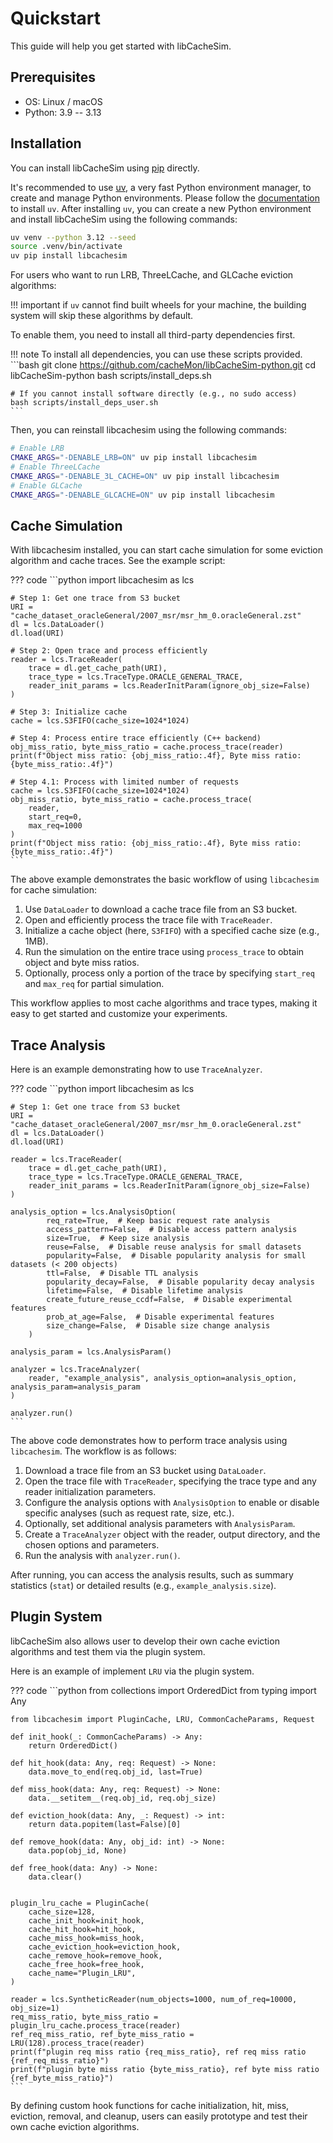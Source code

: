 # Quickstart

This guide will help you get started with libCacheSim.

## Prerequisites

- OS: Linux / macOS
- Python: 3.9 -- 3.13

## Installation

You can install libCacheSim using [pip](https://pypi.org/project/libcachesim/) directly.

It's recommended to use [uv](https://docs.astral.sh/uv/), a very fast Python environment manager, to create and manage Python environments. Please follow the [documentation](https://docs.astral.sh/uv/#getting-started) to install `uv`. After installing `uv`, you can create a new Python environment and install libCacheSim using the following commands:

```bash
uv venv --python 3.12 --seed
source .venv/bin/activate
uv pip install libcachesim
```

For users who want to run LRB, ThreeLCache, and GLCache eviction algorithms:

!!! important
    if `uv` cannot find built wheels for your machine, the building system will skip these algorithms by default.

To enable them, you need to install all third-party dependencies first.

!!! note
    To install all dependencies, you can use these scripts provided.
    ```bash
    git clone https://github.com/cacheMon/libCacheSim-python.git
    cd libCacheSim-python
    bash scripts/install_deps.sh

    # If you cannot install software directly (e.g., no sudo access)
    bash scripts/install_deps_user.sh
    ```

Then, you can reinstall libcachesim using the following commands:

```bash
# Enable LRB
CMAKE_ARGS="-DENABLE_LRB=ON" uv pip install libcachesim
# Enable ThreeLCache
CMAKE_ARGS="-DENABLE_3L_CACHE=ON" uv pip install libcachesim
# Enable GLCache
CMAKE_ARGS="-DENABLE_GLCACHE=ON" uv pip install libcachesim
```

## Cache Simulation

With libcachesim installed, you can start cache simulation for some eviction algorithm and cache traces. See the example script: 

??? code
    ```python
    import libcachesim as lcs

    # Step 1: Get one trace from S3 bucket
    URI = "cache_dataset_oracleGeneral/2007_msr/msr_hm_0.oracleGeneral.zst"
    dl = lcs.DataLoader()
    dl.load(URI)

    # Step 2: Open trace and process efficiently
    reader = lcs.TraceReader(
        trace = dl.get_cache_path(URI),
        trace_type = lcs.TraceType.ORACLE_GENERAL_TRACE,
        reader_init_params = lcs.ReaderInitParam(ignore_obj_size=False)
    )

    # Step 3: Initialize cache
    cache = lcs.S3FIFO(cache_size=1024*1024)

    # Step 4: Process entire trace efficiently (C++ backend)
    obj_miss_ratio, byte_miss_ratio = cache.process_trace(reader)
    print(f"Object miss ratio: {obj_miss_ratio:.4f}, Byte miss ratio: {byte_miss_ratio:.4f}")

    # Step 4.1: Process with limited number of requests
    cache = lcs.S3FIFO(cache_size=1024*1024)
    obj_miss_ratio, byte_miss_ratio = cache.process_trace(
        reader,
        start_req=0,
        max_req=1000
    )
    print(f"Object miss ratio: {obj_miss_ratio:.4f}, Byte miss ratio: {byte_miss_ratio:.4f}")
    ```

The above example demonstrates the basic workflow of using `libcachesim` for cache simulation:

1. Use `DataLoader` to download a cache trace file from an S3 bucket.
2. Open and efficiently process the trace file with `TraceReader`.
3. Initialize a cache object (here, `S3FIFO`) with a specified cache size (e.g., 1MB).
4. Run the simulation on the entire trace using `process_trace` to obtain object and byte miss ratios.
5. Optionally, process only a portion of the trace by specifying `start_req` and `max_req` for partial simulation.

This workflow applies to most cache algorithms and trace types, making it easy to get started and customize your experiments.

## Trace Analysis

Here is an example demonstrating how to use `TraceAnalyzer`.

??? code
    ```python
    import libcachesim as lcs

    # Step 1: Get one trace from S3 bucket
    URI = "cache_dataset_oracleGeneral/2007_msr/msr_hm_0.oracleGeneral.zst"
    dl = lcs.DataLoader()
    dl.load(URI)

    reader = lcs.TraceReader(
        trace = dl.get_cache_path(URI),
        trace_type = lcs.TraceType.ORACLE_GENERAL_TRACE,
        reader_init_params = lcs.ReaderInitParam(ignore_obj_size=False)
    )

    analysis_option = lcs.AnalysisOption(
            req_rate=True,  # Keep basic request rate analysis
            access_pattern=False,  # Disable access pattern analysis
            size=True,  # Keep size analysis
            reuse=False,  # Disable reuse analysis for small datasets
            popularity=False,  # Disable popularity analysis for small datasets (< 200 objects)
            ttl=False,  # Disable TTL analysis
            popularity_decay=False,  # Disable popularity decay analysis
            lifetime=False,  # Disable lifetime analysis
            create_future_reuse_ccdf=False,  # Disable experimental features
            prob_at_age=False,  # Disable experimental features
            size_change=False,  # Disable size change analysis
        )

    analysis_param = lcs.AnalysisParam()

    analyzer = lcs.TraceAnalyzer(
        reader, "example_analysis", analysis_option=analysis_option, analysis_param=analysis_param
    )

    analyzer.run()
    ```

The above code demonstrates how to perform trace analysis using `libcachesim`. The workflow is as follows:

1. Download a trace file from an S3 bucket using `DataLoader`.
2. Open the trace file with `TraceReader`, specifying the trace type and any reader initialization parameters.
3. Configure the analysis options with `AnalysisOption` to enable or disable specific analyses (such as request rate, size, etc.).
4. Optionally, set additional analysis parameters with `AnalysisParam`.
5. Create a `TraceAnalyzer` object with the reader, output directory, and the chosen options and parameters.
6. Run the analysis with `analyzer.run()`.

After running, you can access the analysis results, such as summary statistics (`stat`) or detailed results (e.g., `example_analysis.size`).

## Plugin System

libCacheSim also allows user to develop their own cache eviction algorithms and test them via the plugin system.

Here is an example of implement `LRU` via the plugin system.

??? code
    ```python
    from collections import OrderedDict
    from typing import Any

    from libcachesim import PluginCache, LRU, CommonCacheParams, Request

    def init_hook(_: CommonCacheParams) -> Any:
        return OrderedDict()

    def hit_hook(data: Any, req: Request) -> None:
        data.move_to_end(req.obj_id, last=True)

    def miss_hook(data: Any, req: Request) -> None:
        data.__setitem__(req.obj_id, req.obj_size)

    def eviction_hook(data: Any, _: Request) -> int:
        return data.popitem(last=False)[0]

    def remove_hook(data: Any, obj_id: int) -> None:
        data.pop(obj_id, None)

    def free_hook(data: Any) -> None:
        data.clear()


    plugin_lru_cache = PluginCache(
        cache_size=128,
        cache_init_hook=init_hook,
        cache_hit_hook=hit_hook,
        cache_miss_hook=miss_hook,
        cache_eviction_hook=eviction_hook,
        cache_remove_hook=remove_hook,
        cache_free_hook=free_hook,
        cache_name="Plugin_LRU",
    )

    reader = lcs.SyntheticReader(num_objects=1000, num_of_req=10000, obj_size=1)
    req_miss_ratio, byte_miss_ratio = plugin_lru_cache.process_trace(reader)
    ref_req_miss_ratio, ref_byte_miss_ratio = LRU(128).process_trace(reader)
    print(f"plugin req miss ratio {req_miss_ratio}, ref req miss ratio {ref_req_miss_ratio}")
    print(f"plugin byte miss ratio {byte_miss_ratio}, ref byte miss ratio {ref_byte_miss_ratio}")
    ```

By defining custom hook functions for cache initialization, hit, miss, eviction, removal, and cleanup, users can easily prototype and test their own cache eviction algorithms.




